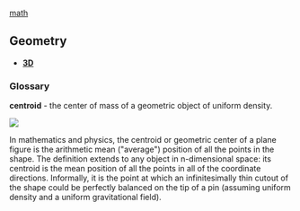 [math](index.md)

## Geometry

- **[3D](../3D.md)**


### Glossary
**centroid** - the center of mass of a geometric object of uniform density.

<img src='https://upload.wikimedia.org/wikipedia/commons/5/5e/Triangle.Centroid.svg'/>

In mathematics and physics, the centroid or geometric center of a plane figure is the arithmetic mean ("average") position of all the points in the shape. The definition extends to any object in n-dimensional space: its centroid is the mean position of all the points in all of the coordinate directions. Informally, it is the point at which an infinitesimally thin cutout of the shape could be perfectly balanced on the tip of a pin (assuming uniform density and a uniform gravitational field).
